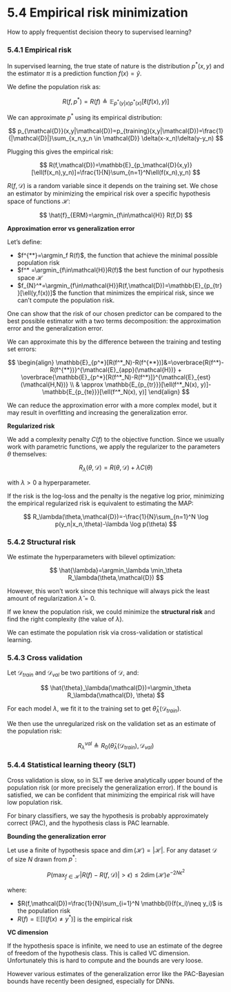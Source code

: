 # 5.4 Empirical risk minimization

How to apply frequentist decision theory to supervised learning?

### 5.4.1 Empirical risk

In supervised learning, the true state of nature is the distribution $p^*(x,y)$ and the estimator $\pi$ is a prediction function $f(x)=\hat{y}$.

We define the population risk as:

$$
R(f,p^*)=R(f)\triangleq \mathbb{E}_{p^*(y|x)p^*(x)}[\ell(f(x),y)]
$$

We can approximate $p^*$ using its empirical distribution:

$$
p_{\mathcal{D}}(x,y|\mathcal{D})=p_{training}(x,y|\mathcal{D})=\frac{1}{|\mathcal{D}|}\sum_{x_n,y_n \in \mathcal{D}} \delta(x-x_n)\delta(y-y_n)
$$

Plugging this gives the empirical risk:

$$
R(f,\mathcal{D})=\mathbb{E}_{p_\mathcal{D}(x,y)}[\ell(f(x_n),y_n)]=\frac{1}{N}\sum_{n=1}^N\ell(f(x_n),y_n)
$$

$R(f,\mathcal{D})$ is a random variable since it depends on the training set. We chose an estimator by minimizing the empirical risk over a specific hypothesis space of functions $\mathcal{H}$:

$$
\hat{f}_{ERM}=\argmin_{f\in\mathcal{H}} R(f,D)
$$

**Approximation error vs generalization error**

Let’s define:

- $f^{**}=\argmin_f R(f)$, the function that achieve the minimal possible population risk
- $f^* =\argmin_{f\in\mathcal{H}}R(f)$ the best function of our hypothesis space $\mathcal{H}$
- $f_{N}^*=\argmin_{f\in\mathcal{H}}R(f,\mathcal{D})=\mathbb{E}_{p_{tr}}[\ell(y,f(x))]$ the function that minimizes the empirical risk, since we can’t compute the population risk.

One can show that the risk of our chosen predictor can be compared to the best possible estimator with a two terms decomposition: the approximation error and the generalization error.

We can approximate this by the difference between the training and testing set errors:

$$
\begin{align}
\mathbb{E}_{p^*}[R(f^*_N)-R(f^{**})]&=\overbrace{R(f^*)-R(f^{**})}^{\mathcal{E}_{app}(\mathcal{H})} + \overbrace{\mathbb{E}_{p^*}[R(f^*_N)-R(f^*)]}^{\mathcal{E}_{est}(\mathcal{H,N})}
\\ & \approx \mathbb{E_{p_{tr}}}[\ell(f^*_N(x), y)]-\mathbb{E_{p_{te}}}[\ell(f^*_N(x), y)]
\end{align}
$$

We can reduce the approximation error with a more complex model, but it may result in overfitting and increasing the generalization error.

**Regularized risk**

We add a complexity penalty $C(f)$ to the objective function. Since we usually work with parametric functions, we apply the regularizer to the parameters $\theta$ themselves:

$$
R_\lambda(\theta, \mathcal{D})=R(\theta, \mathcal{D})+\lambda C(\theta)
$$

with $\lambda >0$ a hyperparameter.

If the risk is the log-loss and the penalty is the negative log prior, minimizing the empirical regularized risk is equivalent to estimating the MAP:

$$
R_\lambda(\theta,\mathcal{D})=-\frac{1}{N}\sum_{n=1}^N \log p(y_n|x_n,\theta)-\lambda \log p(\theta)
$$

### 5.4.2 Structural risk

We estimate the hyperparameters with bilevel optimization:

$$
\hat{\lambda}=\argmin_\lambda \min_\theta R_\lambda(\theta,\mathcal{D})
$$

However, this won’t work since this technique will always pick the least amount of regularization $\hat{\lambda}=0$.

If we knew the population risk, we could minimize the **structural risk** and find the right complexity (the value of $\lambda$).

We can estimate the population risk via cross-validation or statistical learning.

### 5.4.3 Cross validation

Let $\mathcal{D}_{train}$ and $\mathcal{D}_{val}$ be two partitions of $\mathcal{D}$, and:

$$
\hat{\theta}_\lambda(\mathcal{D})=\argmin_\theta R_\lambda(\mathcal{D}, \theta)
$$

For each model $\lambda$, we fit it to the training set to get $\hat{\theta}_\lambda(\mathcal{D}_{train})$.

We then use the unregularized risk on the validation set as an estimate of the population risk:

$$
R_\lambda^{val}\triangleq R_0(\hat{\theta}_\lambda(\mathcal{D}_{train}),\mathcal{D}_{val})
$$

### 5.4.4 **Statistical learning theory (SLT)**

Cross validation is slow, so in SLT we derive analytically upper bound of the population risk (or more precisely the generalization error). If the bound is satisfied, we can be confident that minimizing the empirical risk will have low population risk.

For binary classifiers, we say the hypothesis is probably approximately correct (PAC), and the hypothesis class is PAC learnable.

**Bounding the generalization error**

Let use a finite of hypothesis space and $\dim(\mathcal{H)=|H|}$. For any dataset $\mathcal{D}$ of size $N$ drawn from $p^*$:

$$
P(\max_{f\in\mathcal{H}}|R(f)-R(f,\mathcal{D})|>\epsilon)\leq 2\dim(\mathcal{H)}e^{-2N\epsilon^2}
$$

where:

- $R(f,\mathcal{D})=\frac{1}{N}\sum_{i=1}^N \mathbb{I}(f(x_i)\neq y_i)$ is the population risk
- $R(f)=\mathbb{E}[\mathbb{I}(f(x)\neq y^*)]$ is the empirical risk

**VC dimension**

If the hypothesis space is infinite, we need to use an estimate of the degree of freedom of the hypothesis class. This is called VC dimension. Unfortunately this is hard to compute and the bounds are very loose.

However various estimates of the generalization error like the PAC-Bayesian bounds have recently been designed, especially for DNNs.